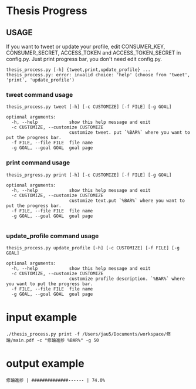 # Thesis Progress

## USAGE
If you want to tweet or update your profile, edit CONSUMER_KEY, CONSUMER_SECRET, ACCESS_TOKEN and ACCESS_TOKEN_SECRET in config.py.
Just print progress bar, you don't need edit config.py.
```
thesis_process.py [-h] {tweet,print,update_profile} ...
thesis_process.py: error: invalid choice: 'help' (choose from 'tweet', 'print', 'update_profile')
```
### tweet command usage
```
thesis_process.py tweet [-h] [-c CUSTOMIZE] [-f FILE] [-g GOAL]

optional arguments:
  -h, --help            show this help message and exit
  -c CUSTOMIZE, --customize CUSTOMIZE
                        customize tweet. put `%BAR%` where you want to put the progress bar.
  -f FILE, --file FILE  file name
  -g GOAL, --goal GOAL  goal page
```
### print command usage
```
thesis_prgress.py print [-h] [-c CUSTOMIZE] [-f FILE] [-g GOAL]

optional arguments:
  -h, --help            show this help message and exit
  -c CUSTOMIZE, --customize CUSTOMIZE
                        customize text.put `%BAR%` where you want to put the progress bar.
  -f FILE, --file FILE  file name
  -g GOAL, --goal GOAL  goal page
  

```
### update_profile command usage
```
thesis_process.py update_profile [-h] [-c CUSTOMIZE] [-f FILE] [-g GOAL]

optional arguments:
  -h, --help            show this help message and exit
  -c CUSTOMIZE, --customize CUSTOMIZE
                        customize profile description. `%BAR%` where you want to put the progress bar.
  -f FILE, --file FILE  file name
  -g GOAL, --goal GOAL  goal page
```

# input example
```
./thesis_process.py print -f /Users/jau5/Documents/workspace/修論/main.pdf -c "修論進捗 %BAR%" -g 50
```
# output example
```
修論進捗 | ##############------ | 74.0%
```
